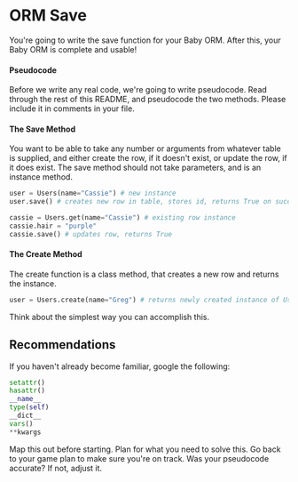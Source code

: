 ORM Save
========

You're going to write the save function for your Baby ORM. After this, your Baby ORM is complete and usable!

#### Pseudocode

Before we write any real code, we're going to write pseudocode. Read through the rest of this README, and pseudocode the two methods. Please include it in comments in your file.

#### The Save Method

You want to be able to take any number or arguments from whatever table is supplied, and either create the row, if it doesn't exist, or update the row, if it does exist. The save method should not take parameters, and is an instance method.
```py
user = Users(name="Cassie") # new instance
user.save() # creates new row in table, stores id, returns True on success

cassie = Users.get(name="Cassie") # existing row instance
cassie.hair = "purple"
cassie.save() # updates row, returns True
```

#### The Create Method

The create function is a class method, that creates a new row and returns the instance.
```py
user = Users.create(name="Greg") # returns newly created instance of User class
```
Think about the simplest way you can accomplish this.


Recommendations
---------------

If you haven't already become familiar, google the following:
```py
setattr()
hasattr()
__name__
type(self)
__dict__
vars()
**kwargs
```
Map this out before starting. Plan for what you need to solve this.
Go back to your game plan to make sure you're on track. Was your pseudocode accurate? If not, adjust it.
